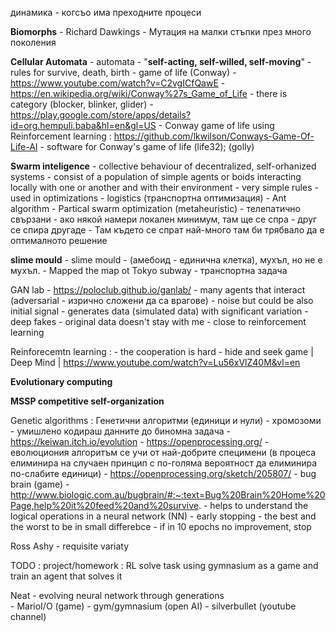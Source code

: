 динамика - когсъо има преходните процеси

**Biomorphs** 
	- Richard Dawkings
	- Мутация на малки стъпки през много поколения

 **Cellular Automata**
	 - automata - "**self-acting, self-willed, self-moving**"
	 - rules for survive, death, birth
	 - game of life (Conway)
	 - https://www.youtube.com/watch?v=C2vgICfQawE
	 - https://en.wikipedia.org/wiki/Conway%27s_Game_of_Life
	 - there is category (blocker, blinker, glider)
	 - https://play.google.com/store/apps/details?id=org.hempuli.baba&hl=en&gl=US
	 - Conway game of life using Reinforcement learning : https://github.com/lkwilson/Conways-Game-Of-Life-AI
	 - software for Conway's game of life (life32);  (golly)

**Swarm inteligence**
	- collective behaviour of decentralized, self-orhanized systems
	- consist of a population of simple agents or boids interacting locally with one or another and with their environment
	- very simple rules
	- used in optimizations
	- logistics (транспортна оптимизация)
	- Ant algorithm
	- Partical swarm optimization (metaheuristic)
		- телепатично свързани
			- ако някой намери локален минимум, там ще се спра
			- друг се спира другаде
			- Там където се спрат най-много там би трябвало да е оптималното решение

**slime mould** 
	- slime mould - (амебоид - единична клетка), мухъл, но не е мухъл.
	- Mapped the map ot Tokyo subway
	- транспортна задача

GAN lab
	- https://poloclub.github.io/ganlab/
	- many agents that interact (adversarial - изрично сложени да са врагове)
		- noise but could be also initial signal
	- generates data (simulated data) with significant variation
	- deep fakes
	- original data doesn't stay with me
	- close to reinforcement learning

Reinforecemtn learning :
	- the cooperation is hard
	- hide and seek game | Deep Mind | https://www.youtube.com/watch?v=Lu56xVlZ40M&vl=en

**Evolutionary computing**

**MSSP competitive self-organization**

Genetic algorithms : Генетични алгоритми (единици и нули)
	- хромозоми
	- умишлено кодираш данните до биномна задача
	- https://keiwan.itch.io/evolution
	- https://openprocessing.org/
	- еволюциония алгоритъм се учи от най-добрите специмени (в процеса елиминира на случаен принцип с по-голяма вероятност да елиминира по-слабите единици)
	- https://openprocessing.org/sketch/205807/
	- bug brain (game) - http://www.biologic.com.au/bugbrain/#:~:text=Bug%20Brain%20Home%20Page,help%20it%20feed%20and%20survive.
		- helps to understand the logical operations in a neural network (NN)
	- early stopping 
		- the best and the worst to be in small differebce
		- if in 10 epochs no improvement, stop


Ross Ashy - requisite variaty



TODO : project/homework : RL solve task using gymnasium as a game and train an agent that solves it

Neat
	- evolving neural network through generations	
	- MarioI/O (game)
	- gym/gymnasium (open AI)
	- silverbullet (youtube channel)

